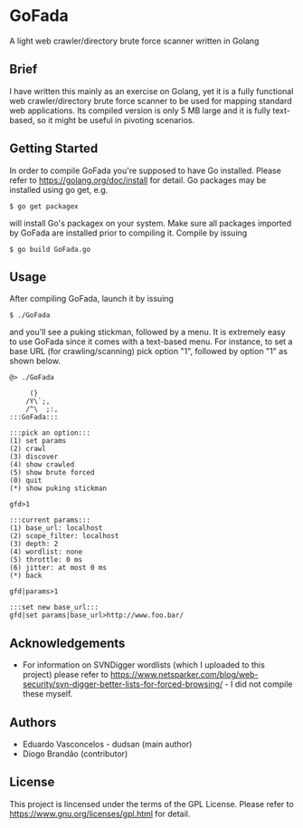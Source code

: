 # GoFada
A light web crawler/directory brute force scanner written in Golang

## Brief
I have written this mainly as an exercise on Golang, yet it is a fully functional web crawler/directory brute force scanner to be used for mapping standard web applications. Its compiled version is only 5 MB large and it is fully text-based, so it might be useful in pivoting scenarios.

## Getting Started
In order to compile GoFada you're supposed to have Go installed. Please refer to https://golang.org/doc/install for detail. Go packages may be installed using go get, e.g.
```
$ go get packagex
```
will install Go's packagex on your system. Make sure all packages imported by GoFada are installed prior to compiling it. Compile by issuing
```
$ go build GoFada.go
```
## Usage
After compiling GoFada, launch it by issuing
```
$ ./GoFada
```
and you'll see a puking stickman, followed by a menu. It is extremely easy to use GoFada since it comes with a text-based menu. For instance, to set a base URL (for crawling/scanning) pick option "1", followed by option "1" as shown below.
```
@> ./GoFada

     (}
    /Y\`;,
    /^\  ;:,
:::GoFada:::

:::pick an option:::
(1) set params
(2) crawl
(3) discover
(4) show crawled
(5) show brute forced
(0) quit
(*) show puking stickman

gfd>1

:::current params:::
(1) base_url: localhost
(2) scope_filter: localhost
(3) depth: 2
(4) wordlist: none
(5) throttle: 0 ms
(6) jitter: at most 0 ms
(*) back

gfd|params>1

:::set new base_url:::
gfd|set params|base_url>http://www.foo.bar/
```
## Acknowledgements
* For information on SVNDigger wordlists (which I uploaded to this project) please refer to https://www.netsparker.com/blog/web-security/svn-digger-better-lists-for-forced-browsing/ - I did not compile these myself. 
## Authors
* Eduardo Vasconcelos - dudsan (main author)
* Diogo Brandão (contributor)
## License
This project is lincensed under the terms of the GPL License. Please refer to https://www.gnu.org/licenses/gpl.html for detail.
